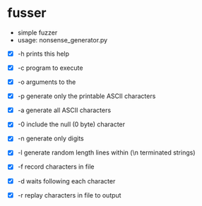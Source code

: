 # fusser
- simple fuzzer
- usage: nonsense_generator.py <program> <program arguments> <options> <arguments>
- [x] -h           prints this help
- [x] -c <program> program to execute
- [x] -o <args>    arguments to the <program>
- [x] -p           generate only the printable ASCII characters
- [x] -a           generate all ASCII characters
- [x] -0           include the null (0 byte) character
- [x] -n           generate only digits
- [x] -l <range>   generate random length lines within <range> (\n terminated strings)
- [x] -f <name>    record characters in file <name>
- [x] -d <seconds> waits <seconds> following each character
- [x] -r <name>    replay characters in file <name> to output

